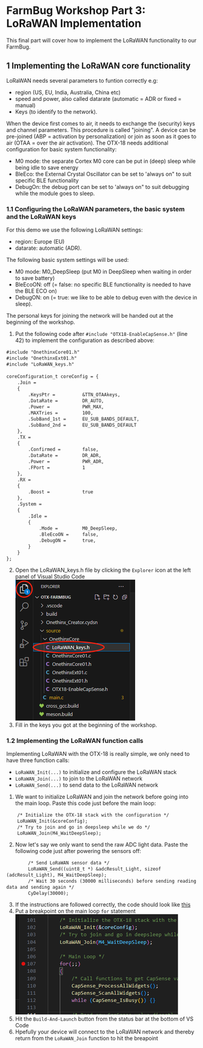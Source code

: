# FarmBug Workshop Part 3: LoRaWAN Implementation

This final part will cover how to implement the LoRaWAN functionality to our FarmBug.

## 1 Implementing the LoRaWAN core functionality

LoRaWAN needs several parameters to funtion correctly e.g:
- region (US, EU, India, Australia, China etc)
- speed and power, also called datarate (automatic = ADR or fixed = manual)
- Keys (to identify to the network).

When the device first comes to air, it needs to exchange the (security) keys and channel parameters. This procedure is called "joining". A device can be pre-joined (ABP = activation by personalization) or join as soon as it goes to air (OTAA = over the air activation).
The OTX-18 needs additional configuration for basic system functionality:
- M0 mode: the separate Cortex M0 core can be put in (deep) sleep while being idle to save energy
- BleEco: the External Crystal Oscillator can be set to 'always on" to suit specific BLE functionality
- DebugOn: the debug port can be set to 'always on" to suit debugging while the module goes to sleep.

### 1.1 Configuring the LoRaWAN parameters, the basic system and the LoRaWAN keys
For this demo we use the following LoRaWAN settings:
- region: Europe (EU)
- datarate: automatic (ADR).

The following basic system settings will be used:
- M0 mode: M0_DeepSleep (put M0 in DeepSleep when waiting in order to save battery)
- BleEcoON: off (= false: no specific BLE functionality is needed to have the BLE ECO on)
- DebugON: on (= true: we like to be able to debug even with the device in sleep).

The personal keys for joining the network will be handed out at the beginning of the workshop.

1. Put the following code after `#include "OTX18-EnableCapSense.h"` (line 42) to implement the configuration as described above:
```
#include "OnethinxCore01.h"
#include "OnethinxExt01.h"
#include "LoRaWAN_keys.h"

coreConfiguration_t	coreConfig = {
	.Join =
	{
		.KeysPtr = 			&TTN_OTAAkeys,
		.DataRate =			DR_AUTO,
		.Power =			PWR_MAX,
		.MAXTries = 		100,
		.SubBand_1st =     	EU_SUB_BANDS_DEFAULT,
		.SubBand_2nd =     	EU_SUB_BANDS_DEFAULT
	},
	.TX =
	{
		.Confirmed = 		false,
		.DataRate = 		DR_ADR,
		.Power = 			PWR_ADR,
		.FPort = 			1
	},
	.RX =
	{
		.Boost = 			true
	},
	.System =
	{
		.Idle =
		{
			.Mode = 		M0_DeepSleep,
			.BleEcoON =		false,
			.DebugON =		true,
		}
	}
};
```
2. Open the LoRaWAN_keys.h file by clicking the `Explorer` icon at the left panel of Visual Studio Code<br>
![LoRaWAN keys](https://github.com/onethinx/FarmBug_Workshop/blob/main/Assets/LoRaWAN_keys.png?raw=true)<br>
3. Fill in the keys you got at the beginning of the workshop.
 
### 1.2 Implementing the LoRaWAN function calls
Implementing LoRaWAN with the OTX-18 is really simple, we only need to have three function calls:
- `LoRaWAN_Init(...)` to initialize and configure the LoRaWAN stack
- `LoRaWAN_Join(...)` to join to the LoRaWAN network
- `LoRaWAN_Send(...)` to send data to the LoRaWAN network

1. We want to initialize LoRaWAN and join the network before going into the main loop. Paste this code just before the main loop:
```
	/* Initialize the OTX-18 stack with the configuration */
	LoRaWAN_Init(&coreConfig);
	/* Try to join and go in deepsleep while we do */
	LoRaWAN_Join(M4_WaitDeepSleep);
```
2. Now let's say we only want to send the raw ADC light data. Paste the following code just after powering the sensors off:
```
		/* Send LoRaWAN sensor data */
		LoRaWAN_Send((uint8_t *) &adcResult_Light, sizeof (adcResult_Light), M4_WaitDeepSleep);
		/* Wait 30 seconds (30000 milliseconds) before sending reading data and sending again */
		CyDelay(30000);
```
3. If the instructions are followed correctly, the code should look like [this](https://github.com/onethinx/FarmBug_Workshop/blob/main/Assets/code_3.3.png?raw=true)
4. Put a breakpoint on the main loop `for` statement<br>
![breakpoint](https://github.com/onethinx/FarmBug_Workshop/blob/main/Assets/breakpoint.png?raw=true)<br> 
6. Hit the `Build-And-Launch` button from the status bar at the bottom of VS Code
7. Hpefully your device will connect to the LoRaWAN network and thereby return from the `LoRaWAN_Join` function to hit the breapoint
